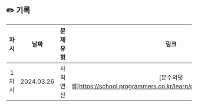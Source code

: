 ## ✏️ 기록   

| 차시 |    날짜    | 문제유형 | 링크 | 풀이 |
|:----:|:---------:|:----:|:-----:|:----:|
| 1차시 | 2024.03.26 | 사칙연산 |[분수의덧셈]https://school.programmers.co.kr/learn/courses/30/lessons/120808  | [#5]https://github.com/AlgoLeadMe/AlgoLeadMe-10/pull/5 |


